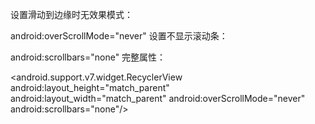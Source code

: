 设置滑动到边缘时无效果模式：

android:overScrollMode="never"
设置不显示滚动条：

android:scrollbars="none"
完整属性：

<android.support.v7.widget.RecyclerView
	android:layout_height="match_parent"
    android:layout_width="match_parent"
    android:overScrollMode="never"
    android:scrollbars="none"/>